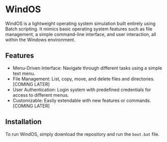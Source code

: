 # WindOS
WindOS is a lightweight operating system simulation built entirely using Batch scripting. It mimics basic operating system features such as file management, a simple command-line interface, and user interaction, all within the Windows environment.

## Features
- Menu-Driven Interface: Navigate through different tasks using a simple text menu.
- File Management: List, copy, move, and delete files and directories. [COMING LATER]
- User Authentication: Login system with predefined credentials for access to different menus.
- Customizable: Easily extendable with new features or commands. [COMING LATER]

## Installation
To run WindOS, simply download the repository and run the `boot.bat` file.
